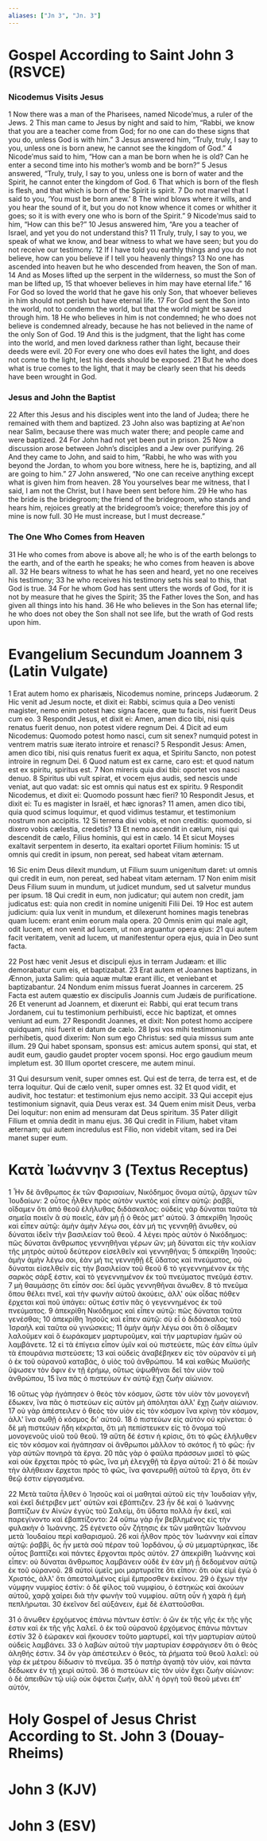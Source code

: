 ```yaml
---
aliases: ["Jn 3", "Jn. 3"]
---
```



# Gospel According to Saint John 3 (RSVCE)

### Nicodemus Visits Jesus
1 Now there was a man of the Pharisees, named Nicodeʹmus, a ruler of the Jews.
2 This man came to Jesus by night and said to him, “Rabbi, we know that you are a teacher come from God; for no one can do these signs that you do, unless God is with him.”
3 Jesus answered him, “Truly, truly, I say to you, unless one is born anew, he cannot see the kingdom of God.”
4 Nicodeʹmus said to him, “How can a man be born when he is old? Can he enter a second time into his mother’s womb and be born?”
5 Jesus answered, “Truly, truly, I say to you, unless one is born of water and the Spirit, he cannot enter the kingdom of God.
6 That which is born of the flesh is flesh, and that which is born of the Spirit is spirit.
7 Do not marvel that I said to you, ‘You must be born anew.’
8 The wind blows where it wills, and you hear the sound of it, but you do not know whence it comes or whither it goes; so it is with every one who is born of the Spirit.”
9 Nicodeʹmus said to him, “How can this be?”
10 Jesus answered him, “Are you a teacher of Israel, and yet you do not understand this?
11 Truly, truly, I say to you, we speak of what we know, and bear witness to what we have seen; but you do not receive our testimony.
12 If I have told you earthly things and you do not believe, how can you believe if I tell you heavenly things?
13 No one has ascended into heaven but he who descended from heaven, the Son of man.
14 And as Moses lifted up the serpent in the wilderness, so must the Son of man be lifted up,
15 that whoever believes in him may have eternal life.”
16 For God so loved the world that he gave his only Son, that whoever believes in him should not perish but have eternal life.
17 For God sent the Son into the world, not to condemn the world, but that the world might be saved through him.
18 He who believes in him is not condemned; he who does not believe is condemned already, because he has not believed in the name of the only Son of God.
19 And this is the judgment, that the light has come into the world, and men loved darkness rather than light, because their deeds were evil.
20 For every one who does evil hates the light, and does not come to the light, lest his deeds should be exposed.
21 But he who does what is true comes to the light, that it may be clearly seen that his deeds have been wrought in God.
### Jesus and John the Baptist
22 After this Jesus and his disciples went into the land of Judea; there he remained with them and baptized.
23 John also was baptizing at Aeʹnon near Salim, because there was much water there; and people came and were baptized.
24 For John had not yet been put in prison.
25 Now a discussion arose between John’s disciples and a Jew over purifying.
26 And they came to John, and said to him, “Rabbi, he who was with you beyond the Jordan, to whom you bore witness, here he is, baptizing, and all are going to him.”
27 John answered, “No one can receive anything except what is given him from heaven.
28 You yourselves bear me witness, that I said, I am not the Christ, but I have been sent before him.
29 He who has the bride is the bridegroom; the friend of the bridegroom, who stands and hears him, rejoices greatly at the bridegroom’s voice; therefore this joy of mine is now full.
30 He must increase, but I must decrease.”
### The One Who Comes from Heaven
31 He who comes from above is above all; he who is of the earth belongs to the earth, and of the earth he speaks; he who comes from heaven is above all.
32 He bears witness to what he has seen and heard, yet no one receives his testimony;
33 he who receives his testimony sets his seal to this, that God is true.
34 For he whom God has sent utters the words of God, for it is not by measure that he gives the Spirit;
35 the Father loves the Son, and has given all things into his hand.
36 He who believes in the Son has eternal life; he who does not obey the Son shall not see life, but the wrath of God rests upon him.


# Evangelium Secundum Joannem 3 (Latin Vulgate)

1 Erat autem homo ex pharisæis, Nicodemus nomine, princeps Judæorum.
2 Hic venit ad Jesum nocte, et dixit ei: Rabbi, scimus quia a Deo venisti magister, nemo enim potest hæc signa facere, quæ tu facis, nisi fuerit Deus cum eo.
3 Respondit Jesus, et dixit ei: Amen, amen dico tibi, nisi quis renatus fuerit denuo, non potest videre regnum Dei.
4 Dicit ad eum Nicodemus: Quomodo potest homo nasci, cum sit senex? numquid potest in ventrem matris suæ iterato introire et renasci?
5 Respondit Jesus: Amen, amen dico tibi, nisi quis renatus fuerit ex aqua, et Spiritu Sancto, non potest introire in regnum Dei.
6 Quod natum est ex carne, caro est: et quod natum est ex spiritu, spiritus est.
7 Non mireris quia dixi tibi: oportet vos nasci denuo.
8 Spiritus ubi vult spirat, et vocem ejus audis, sed nescis unde veniat, aut quo vadat: sic est omnis qui natus est ex spiritu.
9 Respondit Nicodemus, et dixit ei: Quomodo possunt hæc fieri?
10 Respondit Jesus, et dixit ei: Tu es magister in Israël, et hæc ignoras?
11 amen, amen dico tibi, quia quod scimus loquimur, et quod vidimus testamur, et testimonium nostrum non accipitis.
12 Si terrena dixi vobis, et non creditis: quomodo, si dixero vobis cælestia, credetis?
13 Et nemo ascendit in cælum, nisi qui descendit de cælo, Filius hominis, qui est in cælo.
14 Et sicut Moyses exaltavit serpentem in deserto, ita exaltari oportet Filium hominis:
15 ut omnis qui credit in ipsum, non pereat, sed habeat vitam æternam.

16 Sic enim Deus dilexit mundum, ut Filium suum unigenitum daret: ut omnis qui credit in eum, non pereat, sed habeat vitam æternam.
17 Non enim misit Deus Filium suum in mundum, ut judicet mundum, sed ut salvetur mundus per ipsum.
18 Qui credit in eum, non judicatur; qui autem non credit, jam judicatus est: quia non credit in nomine unigeniti Filii Dei.
19 Hoc est autem judicium: quia lux venit in mundum, et dilexerunt homines magis tenebras quam lucem: erant enim eorum mala opera.
20 Omnis enim qui male agit, odit lucem, et non venit ad lucem, ut non arguantur opera ejus:
21 qui autem facit veritatem, venit ad lucem, ut manifestentur opera ejus, quia in Deo sunt facta.

22 Post hæc venit Jesus et discipuli ejus in terram Judæam: et illic demorabatur cum eis, et baptizabat.
23 Erat autem et Joannes baptizans, in Ænnon, juxta Salim: quia aquæ multæ erant illic, et veniebant et baptizabantur.
24 Nondum enim missus fuerat Joannes in carcerem.
25 Facta est autem quæstio ex discipulis Joannis cum Judæis de purificatione.
26 Et venerunt ad Joannem, et dixerunt ei: Rabbi, qui erat tecum trans Jordanem, cui tu testimonium perhibuisti, ecce hic baptizat, et omnes veniunt ad eum.
27 Respondit Joannes, et dixit: Non potest homo accipere quidquam, nisi fuerit ei datum de cælo.
28 Ipsi vos mihi testimonium perhibetis, quod dixerim: Non sum ego Christus: sed quia missus sum ante illum.
29 Qui habet sponsam, sponsus est: amicus autem sponsi, qui stat, et audit eum, gaudio gaudet propter vocem sponsi. Hoc ergo gaudium meum impletum est.
30 Illum oportet crescere, me autem minui.

31 Qui desursum venit, super omnes est. Qui est de terra, de terra est, et de terra loquitur. Qui de cælo venit, super omnes est.
32 Et quod vidit, et audivit, hoc testatur: et testimonium ejus nemo accipit.
33 Qui accepit ejus testimonium signavit, quia Deus verax est.
34 Quem enim misit Deus, verba Dei loquitur: non enim ad mensuram dat Deus spiritum.
35 Pater diligit Filium et omnia dedit in manu ejus.
36 Qui credit in Filium, habet vitam æternam; qui autem incredulus est Filio, non videbit vitam, sed ira Dei manet super eum.


# Κατὰ Ἰωάννην 3 (Textus Receptus)

1 Ἦν δὲ ἄνθρωπος ἐκ τῶν Φαρισαίων, Νικόδημος ὄνομα αὐτῷ, ἄρχων τῶν Ἰουδαίων:
2 οὗτος ἦλθεν πρὸς αὐτὸν νυκτὸς καὶ εἶπεν αὐτῷ: ῥαββί, οἴδαμεν ὅτι ἀπὸ θεοῦ ἐλήλυθας διδάσκαλος: οὐδεὶς γὰρ δύναται ταῦτα τὰ σημεῖα ποιεῖν ἃ σὺ ποιεῖς, ἐὰν μὴ ᾖ ὁ θεὸς μετ' αὐτοῦ.
3 ἀπεκρίθη Ἰησοῦς καὶ εἶπεν αὐτῷ: ἀμὴν ἀμὴν λέγω σοι, ἐὰν μή τις γεννηθῇ ἄνωθεν, οὐ δύναται ἰδεῖν τὴν βασιλείαν τοῦ θεοῦ.
4 λέγει πρὸς αὐτὸν ὁ Νικόδημος: πῶς δύναται ἄνθρωπος γεννηθῆναι γέρων ὤν; μὴ δύναται εἰς τὴν κοιλίαν τῆς μητρὸς αὐτοῦ δεύτερον εἰσελθεῖν καὶ γεννηθῆναι;
5 ἀπεκρίθη Ἰησοῦς: ἀμὴν ἀμὴν λέγω σοι, ἐὰν μή τις γεννηθῇ ἐξ ὕδατος καὶ πνεύματος, οὐ δύναται εἰσελθεῖν εἰς τὴν βασιλείαν τοῦ θεοῦ
6 τὸ γεγεννημένον ἐκ τῆς σαρκὸς σάρξ ἐστιν, καὶ τὸ γεγεννημένον ἐκ τοῦ πνεύματος πνεῦμά ἐστιν.
7 μὴ θαυμάσῃς ὅτι εἶπόν σοι: δεῖ ὑμᾶς γεννηθῆναι ἄνωθεν.
8 τὸ πνεῦμα ὅπου θέλει πνεῖ, καὶ τὴν φωνὴν αὐτοῦ ἀκούεις, ἀλλ' οὐκ οἶδας πόθεν ἔρχεται καὶ ποῦ ὑπάγει: οὕτως ἐστὶν πᾶς ὁ γεγεννημένος ἐκ τοῦ πνεύματος.
9 ἀπεκρίθη Νικόδημος καὶ εἶπεν αὐτῷ: πῶς δύναται ταῦτα γενέσθαι;
10 ἀπεκρίθη Ἰησοῦς καὶ εἶπεν αὐτῷ: σὺ εἶ ὁ διδάσκαλος τοῦ Ἰσραὴλ καὶ ταῦτα οὐ γινώσκεις;
11 ἀμὴν ἀμὴν λέγω σοι ὅτι ὃ οἴδαμεν λαλοῦμεν καὶ ὃ ἑωράκαμεν μαρτυροῦμεν, καὶ τὴν μαρτυρίαν ἡμῶν οὐ λαμβάνετε.
12 εἰ τὰ ἐπίγεια εἶπον ὑμῖν καὶ οὐ πιστεύετε, πῶς ἐὰν εἴπω ὑμῖν τὰ ἐπουράνια πιστεύσετε;
13 καὶ οὐδεὶς ἀναβέβηκεν εἰς τὸν οὐρανὸν εἰ μὴ ὁ ἐκ τοῦ οὐρανοῦ καταβάς, ὁ υἱὸς τοῦ ἀνθρώπου.
14 καὶ καθὼς Μωϋσῆς ὕψωσεν τὸν ὄφιν ἐν τῇ ἐρήμῳ, οὕτως ὑψωθῆναι δεῖ τὸν υἱὸν τοῦ ἀνθρώπου,
15 ἵνα πᾶς ὁ πιστεύων ἐν αὐτῷ ἔχῃ ζωὴν αἰώνιον.

16 οὕτως γὰρ ἠγάπησεν ὁ θεὸς τὸν κόσμον, ὥστε τὸν υἱὸν τὸν μονογενῆ ἔδωκεν, ἵνα πᾶς ὁ πιστεύων εἰς αὐτὸν μὴ ἀπόληται ἀλλ' ἔχῃ ζωὴν αἰώνιον.
17 οὐ γὰρ ἀπέστειλεν ὁ θεὸς τὸν υἱὸν εἰς τὸν κόσμον ἵνα κρίνῃ τὸν κόσμον, ἀλλ' ἵνα σωθῇ ὁ κόσμος δι' αὐτοῦ.
18 ὁ πιστεύων εἰς αὐτὸν οὐ κρίνεται: ὁ δὲ μὴ πιστεύων ἤδη κέκριται, ὅτι μὴ πεπίστευκεν εἰς τὸ ὄνομα τοῦ μονογενοῦς υἱοῦ τοῦ θεοῦ.
19 αὕτη δέ ἐστιν ἡ κρίσις, ὅτι τὸ φῶς ἐλήλυθεν εἰς τὸν κόσμον καὶ ἠγάπησαν οἱ ἄνθρωποι μᾶλλον τὸ σκότος ἢ τὸ φῶς: ἦν γὰρ αὐτῶν πονηρὰ τὰ ἔργα.
20 πᾶς γὰρ ὁ φαῦλα πράσσων μισεῖ τὸ φῶς καὶ οὐκ ἔρχεται πρὸς τὸ φῶς, ἵνα μὴ ἐλεγχθῇ τὰ ἔργα αὐτοῦ:
21 ὁ δὲ ποιῶν τὴν ἀλήθειαν ἔρχεται πρὸς τὸ φῶς, ἵνα φανερωθῇ αὐτοῦ τὰ ἔργα, ὅτι ἐν θεῷ ἐστιν εἰργασμένα.

22 Μετὰ ταῦτα ἦλθεν ὁ Ἰησοῦς καὶ οἱ μαθηταὶ αὐτοῦ εἰς τὴν Ἰουδαίαν γῆν, καὶ ἐκεῖ διέτριβεν μετ' αὐτῶν καὶ ἐβάπτιζεν.
23 ἦν δὲ καὶ ὁ Ἰωάννης βαπτίζων ἐν Αἰνὼν ἐγγὺς τοῦ Σαλείμ, ὅτι ὕδατα πολλὰ ἦν ἐκεῖ, καὶ παρεγίνοντο καὶ ἐβαπτίζοντο:
24 οὔπω γὰρ ἦν βεβλημένος εἰς τὴν φυλακὴν ὁ Ἰωάννης.
25 ἐγένετο οὖν ζήτησις ἐκ τῶν μαθητῶν Ἰωάννου μετὰ Ἰουδαίου περὶ καθαρισμοῦ.
26 καὶ ἦλθον πρὸς τὸν Ἰωάννην καὶ εἶπαν αὐτῷ: ῥαββί, ὃς ἦν μετὰ σοῦ πέραν τοῦ Ἰορδάνου, ᾧ σὺ μεμαρτύρηκας, ἴδε οὗτος βαπτίζει καὶ πάντες ἔρχονται πρὸς αὐτόν.
27 ἀπεκρίθη Ἰωάννης καὶ εἶπεν: οὐ δύναται ἄνθρωπος λαμβάνειν οὐδὲ ἓν ἐὰν μὴ ᾖ δεδομένον αὐτῷ ἐκ τοῦ οὐρανοῦ.
28 αὐτοὶ ὑμεῖς μοι μαρτυρεῖτε ὅτι εἶπον: ὅτι οὐκ εἰμὶ ἐγὼ ὁ Χριστός, ἀλλ' ὅτι ἀπεσταλμένος εἰμὶ ἔμπροσθεν ἐκείνου.
29 ὁ ἔχων τὴν νύμφην νυμφίος ἐστίν: ὁ δὲ φίλος τοῦ νυμφίου, ὁ ἑστηκὼς καὶ ἀκούων αὐτοῦ, χαρᾷ χαίρει διὰ τὴν φωνὴν τοῦ νυμφίου. αὕτη οὖν ἡ χαρὰ ἡ ἐμὴ πεπλήρωται.
30 ἐκεῖνον δεῖ αὐξάνειν, ἐμὲ δὲ ἐλαττοῦσθαι.

31 ὁ ἄνωθεν ἐρχόμενος ἐπάνω πάντων ἐστίν: ὁ ὢν ἐκ τῆς γῆς ἐκ τῆς γῆς ἐστιν καὶ ἐκ τῆς γῆς λαλεῖ. ὁ ἐκ τοῦ οὐρανοῦ ἐρχόμενος ἐπάνω πάντων ἐστίν
32 ὃ ἑώρακεν καὶ ἤκουσεν τοῦτο μαρτυρεῖ, καὶ τὴν μαρτυρίαν αὐτοῦ οὐδεὶς λαμβάνει.
33 ὁ λαβὼν αὐτοῦ τὴν μαρτυρίαν ἐσφράγισεν ὅτι ὁ θεὸς ἀληθής ἐστιν.
34 ὃν γὰρ ἀπέστειλεν ὁ θεὸς, τὰ ῥήματα τοῦ θεοῦ λαλεῖ: οὐ γὰρ ἐκ μέτρου δίδωσιν τὸ πνεῦμα.
35 ὁ πατὴρ ἀγαπᾷ τὸν υἱόν, καὶ πάντα δέδωκεν ἐν τῇ χειρὶ αὐτοῦ.
36 ὁ πιστεύων εἰς τὸν υἱὸν ἔχει ζωὴν αἰώνιον: ὁ δὲ ἀπειθῶν τῷ υἱῷ οὐκ ὄψεται ζωήν, ἀλλ' ἡ ὀργὴ τοῦ θεοῦ μένει ἐπ' αὐτόν,


# Holy Gospel of Jesus Christ According to St. John 3 (Douay-Rheims)


# John 3 (KJV)


# John 3 (ESV)

